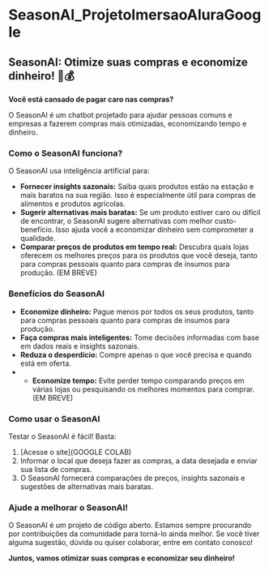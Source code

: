 # SeasonAI_ProjetoImersaoAluraGoogle

## SeasonAI: Otimize suas compras e economize dinheiro! 🛒💰

**Você está cansado de pagar caro nas compras?**

O SeasonAI é um chatbot projetado para ajudar pessoas comuns e empresas a fazerem compras mais otimizadas, economizando tempo e dinheiro.

### Como o SeasonAI funciona?

O SeasonAI usa inteligência artificial para:

* **Fornecer insights sazonais:** Saiba quais produtos estão na estação e mais baratos na sua região. Isso é especialmente útil para compras de alimentos e produtos agrícolas.
* **Sugerir alternativas mais baratas:** Se um produto estiver caro ou difícil de encontrar, o SeasonAI sugere alternativas com melhor custo-benefício. Isso ajuda você a economizar dinheiro sem comprometer a qualidade.
* **Comparar preços de produtos em tempo real:** Descubra quais lojas oferecem os melhores preços para os produtos que você deseja, tanto para compras pessoais quanto para compras de insumos para produção. (EM BREVE)
  
### Benefícios do SeasonAI

* **Economize dinheiro:** Pague menos por todos os seus produtos, tanto para compras pessoais quanto para compras de insumos para produção.
* **Faça compras mais inteligentes:** Tome decisões informadas com base em dados reais e insights sazonais.
* **Reduza o desperdício:** Compre apenas o que você precisa e quando está em oferta.
* * **Economize tempo:** Evite perder tempo comparando preços em várias lojas ou pesquisando os melhores momentos para comprar. (EM BREVE)

### Como usar o SeasonAI

Testar o SeasonAI é fácil! Basta:

1. [Acesse o site](GOOGLE COLAB)
2. Informar o local que deseja fazer as compras, a data desejada e enviar sua lista de compras.
4. O SeasonAI fornecerá comparações de preços, insights sazonais e sugestões de alternativas mais baratas.

### Ajude a melhorar o SeasonAI!

O SeasonAI é um projeto de código aberto. Estamos sempre procurando por contribuições da comunidade para torná-lo ainda melhor. Se você tiver alguma sugestão, dúvida ou quiser colaborar, entre em contato conosco!

**Juntos, vamos otimizar suas compras e economizar seu dinheiro!**
